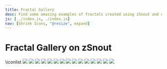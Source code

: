 ```yaml
---
title: Fractal Gallery
desc: Find some amazing examples of fractals created using zSnout and use them to create your own!
js: [../index.js, ./index.js]
nav: [Shrink Icons, "@resize", expand]
---
```


# Fractal Gallery on zSnout

\iconlist
[![](./starrynight.png)](/mandelbrot/custom/#%7B"maxIterations":150,"xStart":-0.732249730426473,"xEnd":-0.7317866554383559,"yStart":-0.22328186667830255,"yEnd":-0.22374494166645978,"colorMode":1,"iterEQ":"z%5E2%20+%20c"%7D)
[![](./rainbow.png)](/mandelbrot/custom/#%7B"maxIterations":100,"xStart":-1.3277167364520661,"xEnd":-1.3188881778430956,"yStart":0.07206617008102528,"yEnd":0.08089472868997966,"colorMode":2,"iterEQ":"z%5E2%20+%20c"%7D)
[![](./pebbles.png)](</mandelbrot/custom/#%7B"maxIterations":100,"xStart":-0.9887365225495526,"xEnd":-0.9826954876390201,"yStart":-1.5459697955278822,"yEnd":-1.5520108304384133,"colorMode":1,"iterEQ":"(z%5E3+1.59)/(cz%5E2+1)"%7D>)
[![](./froggie.png)](/mandelbrot/custom/#%7B%22maxIterations%22:50,%22xStart%22:-0.225897040299161,%22xEnd%22:-0.1711576081440411,%22yStart%22:-1.604561834601001,%22yEnd%22:-1.6593012667561222,%22colorMode%22:3,%22iterEQ%22:%22z%5E2+z+1/c%22%7D)
[![](./candycane.png)](/mandelbrot/custom/#%7B"maxIterations":150,"xStart":0.3857745927843229,"xEnd":0.39064069384049527,"yStart":-0.5768426479545651,"yEnd":-0.5817087490107377,"colorMode":1,"iterEQ":"z%5E2%20+%20c"%7D)
[![](./ghosthill.png)](/mandelbrot/custom/#%7B"maxIterations":150,"xStart":-0.03182237454935518,"xEnd":-0.022390811179327945,"yStart":-0.7014704862659963,"yEnd":-0.710902049636024,"colorMode":2,"iterEQ":"z%5E2%20+%20c"%7D)
[![](./neonstripes.png)](/mandelbrot/custom/#%7B"maxIterations":150,"xStart":-1.0251000931694414,"xEnd":-1.0178108117982159,"yStart":-0.32417506099685717,"yEnd":-0.33146434236808303,"colorMode":2,"iterEQ":"z%5E2%20+%20c"%7D)
[![](./murkylake.png)](/mandelbrot/custom/#%7B"maxIterations":50,"xStart":-0.7784509299771178,"xEnd":-0.7751382154314792,"yStart":0.13442204997332372,"yEnd":0.1377347645189628,"colorMode":1,"iterEQ":"z%5E2%20+%20c"%7D)
[![](./picasso.png)](</mandelbrot/custom/#%7B"maxIterations":150,"xStart":-1.099149565538116,"xEnd":-0.8118901933956281,"yStart":-1.3620083840710804,"yEnd":-1.6492677562135702,"colorMode":3,"iterEQ":"(z%5E3+1)/(cz%5E2+1)"%7D>)
[![](./idk.png)](/mandelbrot/custom/#%7B"maxIterations":150,"xStart":-0.21026552179310834,"xEnd":-0.18605158852711393,"yStart":0.9954077258950186,"yEnd":0.9711937926290243,"colorMode":1,"iterEQ":"z%5E2+z+1/c%5E2"%7D)
[![](./spiral.png)](/mandelbrot/custom/#%7B"maxIterations":150,"xStart":0.10596525831184556,"xEnd":0.12766024530146544,"yStart":-0.22688369428620184,"yEnd":-0.24857868127582164,"colorMode":2,"iterEQ":"z%5E2-z-c"%7D)
[![](./island2.png)](/mandelbrot/custom/#%7B"maxIterations":100,"xStart":0.5668058386527308,"xEnd":0.598457871964208,"yStart":-0.6867870032511226,"yEnd":-0.7184390365625811,"colorMode":2,"iterEQ":"z%5E7-z-c"%7D)
[![](./bubble.png)](</mandelbrot/custom/#%7B"maxIterations":150,"xStart":-14.792970083759334,"xEnd":-10.344190671928361,"yStart":-5.522561512085471,"yEnd":-9.971340923913822,"colorMode":2,"iterEQ":"(z%5E10+1)/(cz%5E2+1)"%7D>)
[![](./trans.png)](/mandelbrot/custom/#%7B"maxIterations":150,"xStart":-0.8186694434587745,"xEnd":-0.8110482630267526,"yStart":-0.26452829068281214,"yEnd":-0.272149471114829,"colorMode":2,"iterEQ":"z%5E2%20-%20z%20+%20c%5E6"%7D)
[![](./islands.png)](/mandelbrot/custom/#%7B"maxIterations":100,"xStart":-0.37914098719494593,"xEnd":-0.3770389398575108,"yStart":-0.8744928611204853,"yEnd":-0.8765949084579189,"colorMode":2,"iterEQ":"z%5E10+c-z"%7D)
